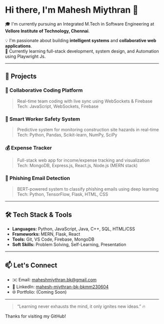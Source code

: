 # Hi there, I'm Mahesh Miythran 👋

🎓 I'm currently pursuing an Integrated M.Tech in Software Engineering at **Vellore Institute of Technology, Chennai**.

💡 I'm passionate about building **intelligent systems** and **collaborative web applications**.  
🔭 Currently learning full-stack development, system design, and Automation using Playwright Js.

---

## 🚀 Projects

### 👥 Collaborative Coding Platform
> Real-time team coding with live sync using WebSockets & Firebase  
Tech: JavaScript, WebSockets, Firebase

### 🦺 Smart Worker Safety System
> Predictive system for monitoring construction site hazards in real-time  
Tech: Python, Pandas, Scikit-learn, NumPy, SciPy

### 💰 Expense Tracker
> Full-stack web app for income/expense tracking and visualization  
Tech: MongoDB, Express.js, React.js, Node.js (MERN stack)

### 📧 Phishing Email Detection
> BERT-powered system to classify phishing emails using deep learning  
Tech: Python, TensorFlow, Flask, HTML, CSS

---

## 🛠️ Tech Stack & Tools

- **Languages:** Python, JavaScript, Java, C++, SQL, HTML/CSS
- **Frameworks:** MERN, Flask, React
- **Tools:** Git, VS Code, Firebase, MongoDB
- **Soft Skills:** Problem Solving, Self-Learning, Presentation

---

## 📫 Let's Connect

- ✉️ Email: maheshmiythran.bk@gmail.com  
- 💼 LinkedIn: [mahesh-miythran-bk-bkmm230604](https://www.linkedin.com/in/mahesh-miythran-bk-bkmm230604)  
- 🌐 Portfolio: (Coming Soon)

---

> “Learning never exhausts the mind, it only ignites new ideas.” 🔥

Thanks for visiting my GitHub!
